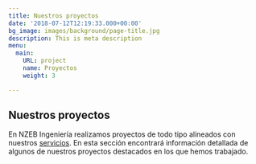 ```yaml
---
title: Nuestros proyectos
date: '2018-07-12T12:19:33.000+00:00'
bg_image: images/background/page-title.jpg
description: This is meta description
menu:
  main:
    URL: project
    name: Proyectos
    weight: 3

---
```

## Nuestros proyectos

En NZEB Ingeniería realizamos proyectos de todo tipo alineados con nuestros [servicios](/service). En esta sección encontrará información detallada de algunos de nuestros proyectos destacados en los que hemos trabajado.